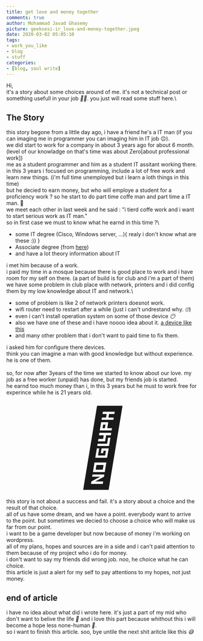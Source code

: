 ```yaml
---
title: get love and money together
comments: true
author: Mohammad Javad Ghasemy
picture: geeksesi-ir_love-and-money-together.jpeg
date: 2020-03-02 05:05:10
tags: 
- work_you_like
- blog
- stuff
categories:
- [blog, soul write]
---
```



Hi,\
it's a story about some choices around of me. it's not a technical post or something usefull in your job <i class="emoji">🤷‍♂️</i>. you just will read some stuff here.\

## The Story
this story begone from a little day ago, i have a friend he's a IT man (if you can imaging me in programmer you can imaging him in IT job 😉).\
we did start to work for a company in about 3 years ago for about 6 month. (level of our knowladge on that's time was about Zero[about professional work])\
me as a student programmer and him as a student IT assitant working there.\
in this 3 years i focused on programming, include a lot of free work and learn new things. (i'm full time unemployed but i learn a loth things in this time) \
but he decied to earn money, but who will employe a student for a proficiency work ? so he start to do part time coffe man and part time a IT man. 🤨\
we meet each other in last week and he said : "i tierd coffe work and i want to start serious work as IT man."\
so in first case we must to know what he earnd in this time ?\ 
- some IT degree (Cisco, Windows server, ...){ realy i don't know what are these :)) }
- Associate degree (from [here](https://en.wikipedia.org/wiki/Shamsipour_Technical_College))
- and have a lot theory information about IT

i met him because of a work.\
i paid my time in a mosque because there is good place to work and i have room for my self on there. (a part of build is for club and i'm a part of them)\
we have some problem in club place with network, printers and i did config them by my low knowledge about IT and network.\
- some of problem is like 2 of network printers doesnot work.
- wifi router need to restart after a while (just i can't undrestand why. <i class="emoji">🙄</i>)
- even i can't install operation system on some of those device <i class="emoji">😶</i>
- also we have one of these and i have noooo idea about it. [a device like this](https://www.panasonic.com/caribbean/business/communications/communication-systems-pbx/analogue/kx-tes824.html)
- and many other problem that i don't want to paid time to fix them.

i asked him for configure there devices.\
think you can imagine a man with good knowledge but without experience. he is one of them.\
\
so, for now after 3years of the time we started to know about our love. my job as a free worker (unpaid) has done, but my friends job is started.\
he earnd too much money than i, in this 3 years but he must to work free for experince while he is 21 years old.


<p style="text-align:center">
    <i class="emoji" style="font-size:200px">🥺</i>
</p>


this story is not about a success and fail. it's a story about a choice and the result of that choice.\
all of us have some dream, and we have a point. everybody want to arrive to the point. but sometimes we decied to choose a choice who will make us far from our point.\
i want to be a game developer but now because of money i'm working on wordpress.\
all of my plans, hopes and sources are in a side and i can't paid attention to them because of my project who i do for money.\
i don't want to say my friends did wrong job. noo, he choice what he can choice.\
this article is just a alert for my self to pay attentions to my hopes, not just money.

## end of article
i have no idea about what did i wrote here. it's just a part of my mid who don't want to belive the life <i class="emoji">🤩</i> and i love this part because whithout this i will become a hope less none-human <i class="emoji">🤪</i>.\
so i want to finish this article. soo, bye untile the next shit aritcle like this <i class="emoji">😅</i>
